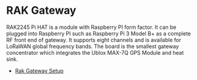 # RAK Gateway

RAK2245 Pi HAT is a module with Raspberry PI form factor. It can be plugged into Raspberry PI such as Raspberry Pi 3 Model B+ as a complete RF front end of gateway. It supports eight channels and is available for LoRaWAN global frequency bands. The board is the smallest gateway concentrator which integrates the Ublox MAX-7Q GPS Module and heat sink.

- [Rak Gateway Setup](https://docs.rakwireless.com/Product-Categories/WisLink/RAK2245-Pi-HAT/Overview/#product-description)

